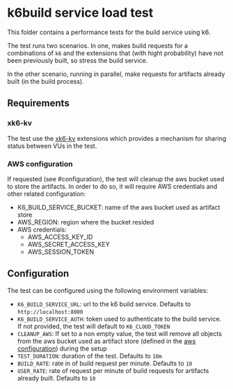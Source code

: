 # k6build service load test

This folder contains a performance tests for the build service using k6.

The test runs two scenarios. In one, makes build requests for a combinations of `k6` and the extensions that (with hight probability) have not been previously built, so stress the build service.

In the other scenario, running in parallel, make requests for artifacts already built (in the build process).

## Requirements

### xk6-kv

The test use the [xk6-kv](https://github.com/oleiade/xk6-kv) extensions which provides a mechanism for sharing status between VUs in the test.

### AWS configuration

If requested (see #configuration), the test will cleanup the aws bucket used to store the artifacts. In order to do so, it will require AWS credentials and other related configuration:

* K6_BUILD_SERVICE_BUCKET: name of the aws bucket used as artifact store
* AWS_REGION: region where the bucket resided
* AWS credentials:
  - AWS_ACCESS_KEY_ID
  - AWS_SECRET_ACCESS_KEY
  - AWS_SESSION_TOKEN

## Configuration

The test can be configured using the following environment variables:

* `K6_BUILD_SERVICE_URL`: url to the k6 build service. Defaults to `http://localhost:8000`
* `K6_BUILD_SERVICE_AUTH`: token used to authenticate to the build service. If not provided, the test will default to `K6_CLOUD_TOKEN`
* `CLEANUP_AWS`: If set to a non empty value, the test will remove all objects from the aws bucket used as artifact store (defined in the [aws configuration](#aws-configuration)) during the setup
* `TEST_DURATION`: duration of the test. Defaults to `10m`
* `BUILD_RATE`: rate in of build request per minute. Defaults to `10`
* `USER_RATE`: rate of request per minute of build requests for artifacts already built. Defaults to `10`